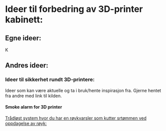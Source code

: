 # Ideer til forbedring av 3D-printer kabinett:

## Egne ideer:

K

## Andres ideer:

### Ideer til sikkerhet rundt 3D-printere:

Ideer som kan være aktuelle og ta i bruk/hente inspirasjon fra. Gjerne hentet fra andre med link til kilden.

#### Smoke alarm for 3D printer

[Trådløst system hvor du har en røykvarsler som kutter srtømmen ved oppdagelse av røyk:](https://www.tindie.com/products/niujl123/smoke-alarm-for-3d-printer/) 

